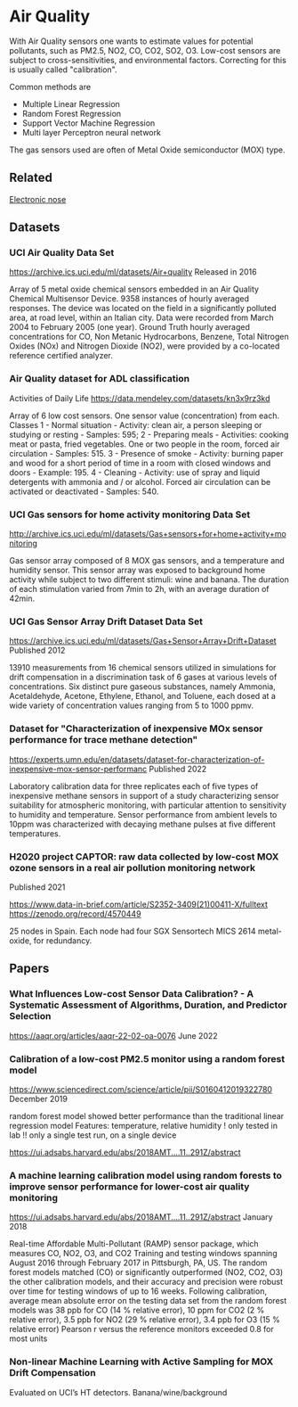 
# Air Quality

With Air Quality sensors one wants to estimate values for potential pollutants,
such as PM2.5, NO2, CO, CO2, SO2, O3.
Low-cost sensors are subject to cross-sensitivities, and environmental factors.
Correcting for this is usually called "calibration".

Common methods are

- Multiple Linear Regression
- Random Forest Regression
- Support Vector Machine Regression
- Multi layer Perceptron neural network

The gas sensors used are often of Metal Oxide semiconductor (MOX) type.

## Related

[Electronic nose](./electronic-nose.md)

## Datasets

### UCI Air Quality Data Set
https://archive.ics.uci.edu/ml/datasets/Air+quality
Released in 2016

Array of 5 metal oxide chemical sensors embedded in an Air Quality Chemical Multisensor Device.
9358 instances of hourly averaged responses.
The device was located on the field in a significantly polluted area, at road level, within an Italian city.
Data were recorded from March 2004 to February 2005 (one year).
Ground Truth hourly averaged concentrations for CO, Non Metanic Hydrocarbons, Benzene, Total Nitrogen Oxides (NOx) and Nitrogen Dioxide (NO2),
were provided by a co-located reference certified analyzer. 

### Air Quality dataset for ADL classification
Activities of Daily Life
https://data.mendeley.com/datasets/kn3x9rz3kd

Array of 6 low cost sensors. One sensor value (concentration) from each.
Classes
1 - Normal situation - Activity: clean air, a person sleeping or studying or resting - Samples: 595;
2 - Preparing meals - Activities: cooking meat or pasta, fried vegetables. One or two people in the room, forced air circulation - Samples: 515.
3 - Presence of smoke - Activity: burning paper and wood for a short period of time in a room with closed windows and doors - Example: 195.
4 - Cleaning - Activity: use of spray and liquid detergents with ammonia and / or alcohol. Forced air circulation can be activated or deactivated - Samples: 540. 

### UCI Gas sensors for home activity monitoring Data Set
http://archive.ics.uci.edu/ml/datasets/Gas+sensors+for+home+activity+monitoring

Gas sensor array composed of 8 MOX gas sensors, and a temperature and humidity sensor.
This sensor array was exposed to background home activity while subject to two different stimuli: wine and banana.
The duration of each stimulation varied from 7min to 2h, with an average duration of 42min.

### UCI Gas Sensor Array Drift Dataset Data Set
https://archive.ics.uci.edu/ml/datasets/Gas+Sensor+Array+Drift+Dataset
Published 2012

13910 measurements from 16 chemical sensors utilized in simulations for drift compensation in a discrimination task of 6 gases at various levels of concentrations.
Six distinct pure gaseous substances, namely Ammonia, Acetaldehyde, Acetone, Ethylene, Ethanol, and Toluene, each dosed at a wide variety of concentration values ranging from 5 to 1000 ppmv.

### Dataset for "Characterization of inexpensive MOx sensor performance for trace methane detection"
https://experts.umn.edu/en/datasets/dataset-for-characterization-of-inexpensive-mox-sensor-performanc
Published 2022

Laboratory calibration data for three replicates each of five types of inexpensive methane sensors in support of a study characterizing sensor suitability for atmospheric monitoring, with particular attention to sensitivity to humidity and temperature. Sensor performance from ambient levels to 10ppm was characterized with decaying methane pulses at five different temperatures.

### H2020 project CAPTOR: raw data collected by low-cost MOX ozone sensors in a real air pollution monitoring network
Published 2021

https://www.data-in-brief.com/article/S2352-3409(21)00411-X/fulltext
https://zenodo.org/record/4570449

25 nodes in Spain.
Each node had four SGX Sensortech MICS 2614 metal-oxide, for redundancy.

## Papers

### What Influences Low-cost Sensor Data Calibration? - A Systematic Assessment of Algorithms, Duration, and Predictor Selection
https://aaqr.org/articles/aaqr-22-02-oa-0076
June 2022


### Calibration of a low-cost PM2.5 monitor using a random forest model
https://www.sciencedirect.com/science/article/pii/S0160412019322780
December 2019

random forest model showed better performance than the traditional linear regression model
Features: temperature, relative humidity
! only tested in lab
!! only a single test run, on a single device

https://ui.adsabs.harvard.edu/abs/2018AMT....11..291Z/abstract


### A machine learning calibration model using random forests to improve sensor performance for lower-cost air quality monitoring 

https://ui.adsabs.harvard.edu/abs/2018AMT....11..291Z/abstract
January 2018

Real-time Affordable Multi-Pollutant (RAMP) sensor package, which measures CO, NO2, O3, and CO2
Training and testing windows spanning August 2016 through February 2017 in Pittsburgh, PA, US.
The random forest models matched (CO) or significantly outperformed (NO2, CO2, O3) the other calibration models,
and their accuracy and precision were robust over time for testing windows of up to 16 weeks.
Following calibration, average mean absolute error on the testing data set from the random forest models was
38 ppb for CO (14 % relative error),
10 ppm for CO2 (2 % relative error),
3.5 ppb for NO2 (29 % relative error),
3.4 ppb for O3 (15 % relative error)
Pearson r versus the reference monitors exceeded 0.8 for most units

### Non-linear Machine Learning with Active Sampling for MOX Drift Compensation

Evaluated on UCI’s HT detectors. Banana/wine/background


